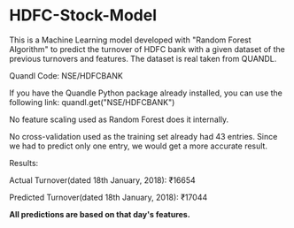 # HDFC-Stock-Model
This is a Machine Learning model developed with "Random Forest Algorithm" to predict the turnover of HDFC bank with a given dataset of the previous turnovers and features.
The dataset is real taken from QUANDL.

Quandl Code: NSE/HDFCBANK 

If you have the Quandle Python package already installed, you can use the following link: quandl.get("NSE/HDFCBANK")

No feature scaling used as Random Forest does it internally.

No cross-validation used as the training set already had 43 entries. Since we had to predict only one entry, we would get a more accurate result.

Results:

Actual Turnover(dated 18th January, 2018): ₹16654

Predicted Turnover(dated 18th January, 2018): ₹17044

**All predictions are based on that day's features.**
